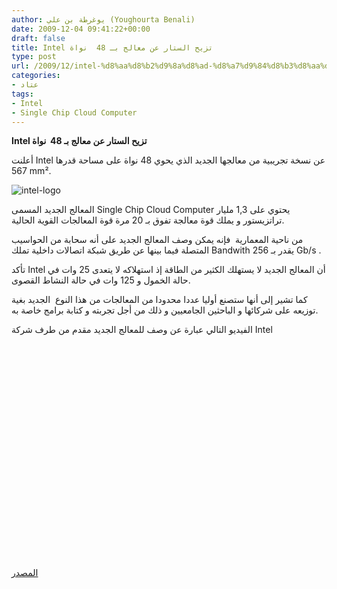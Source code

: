 ```yaml
---
author: يوغرطة بن علي (Youghourta Benali)
date: 2009-12-04 09:41:22+00:00
draft: false
title: Intel تزيح الستار عن معالج بـ 48  نواة
type: post
url: /2009/12/intel-%d8%aa%d8%b2%d9%8a%d8%ad-%d8%a7%d9%84%d8%b3%d8%aa%d8%a7%d8%b1-%d8%b9%d9%86-%d9%85%d8%b9%d8%a7%d9%84%d8%ac-%d8%a8%d9%80-48-%d9%86%d9%88%d8%a7%d8%a9/
categories:
- عتاد
tags:
- Intel
- Single Chip Cloud Computer
---
```


**Intel تزيح الستار عن معالج بـ 48  نواة**



أعلنت Intel عن نسخة تجريبية من معالجها الجديد الذي يحوي 48 نواة على مساحة قدرها 567 mm².

![intel-logo](http://www.it-scoop.com/wp-content/uploads/2009/12/intel-logo-300x278.jpg)


المعالج الجديد المسمى Single Chip Cloud Computer يحتوي على 1,3 مليار تراتزيستور و يملك قوة معالجة تفوق بـ 20 مرة قوة المعالجات القوية الحالية.

من ناحية المعمارية  فإنه يمكن وصف المعالج الجديد على أنه سحابة من الحواسيب المتصلة فيما بينها عن طريق شبكة اتصالات داخلية تملك Bandwith يقدر بـ 256 Gb/s .

تأكد Intel أن المعالج الجديد لا يستهلك الكثير من الطاقة إذ استهلاكه لا يتعدى 25 وات في حالة الخمول و 125 وات في حالة النشاط القصوى.

كما تشير إلى أنها ستصنع أوليا عددا محدودا من المعالجات من هذا النوع  الجديد بغية توزيعه على شركائها و الباحثين الجامعيين و ذلك من أجل تجربته و كتابة برامج خاصة به.

<!-- more -->

الفيديو التالي عبارة عن وصف للمعالج الجديد مقدم من طرف شركة Intel






<object classid="clsid:d27cdb6e-ae6d-11cf-96b8-444553540000" width="425" codebase="http://download.macromedia.com/pub/shockwave/cabs/flash/swflash.cab#version=6,0,40,0" height="344"><embed src="http://www.youtube.com/v/L_cXi7uyJU4&hl=fr_FR&fs=1&" allowscriptaccess="always" height="344" width="425" allowfullscreen="true" type="application/x-shockwave-flash"></embed></object>


[المصدر](http://techresearch.intel.com/articles/Tera-Scale/1826.htm)
